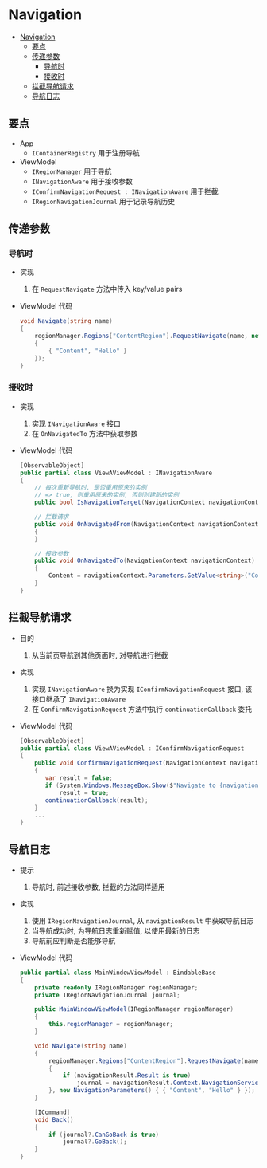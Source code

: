 # Navigation

- [Navigation](#navigation)
  - [要点](#要点)
  - [传递参数](#传递参数)
    - [导航时](#导航时)
    - [接收时](#接收时)
  - [拦截导航请求](#拦截导航请求)
  - [导航日志](#导航日志)

## 要点

- App
  - `IContainerRegistry` 用于注册导航
- ViewModel
  - `IRegionManager` 用于导航
  - `INavigationAware` 用于接收参数
  - `IConfirmNavigationRequest : INavigationAware` 用于拦截
  - `IRegionNavigationJournal` 用于记录导航历史

## 传递参数

### 导航时

- 实现

  1. 在 `RequestNavigate` 方法中传入 key/value pairs

- ViewModel 代码

  ```csharp
  void Navigate(string name)
  {
      regionManager.Regions["ContentRegion"].RequestNavigate(name, new NavigationParameters()
      {
          { "Content", "Hello" }
      });
  }
  ```

### 接收时

- 实现

  1. 实现 `INavigationAware` 接口
  2. 在 `OnNavigatedTo` 方法中获取参数

- ViewModel 代码

  ```csharp
  [ObservableObject]
  public partial class ViewAViewModel : INavigationAware
  {
      // 每次重新导航时, 是否重用原来的实例
      // => true, 则重用原来的实例, 否则创建新的实例
      public bool IsNavigationTarget(NavigationContext navigationContext) => true;

      // 拦截请求
      public void OnNavigatedFrom(NavigationContext navigationContext)
      {
      }

      // 接收参数
      public void OnNavigatedTo(NavigationContext navigationContext)
      {
          Content = navigationContext.Parameters.GetValue<string>("Content");
      }
  }
  ```

## 拦截导航请求

- 目的

  1. 从当前页导航到其他页面时, 对导航进行拦截

- 实现

  1. 实现 `INavigationAware` 换为实现 `IConfirmNavigationRequest` 接口, 该接口继承了 `INavigationAware`
  2. 在 `ConfirmNavigationRequest` 方法中执行 `continuationCallback` 委托

- ViewModel 代码

  ```csharp
  [ObservableObject]
  public partial class ViewAViewModel : IConfirmNavigationRequest
  {
      public void ConfirmNavigationRequest(NavigationContext navigationContext, Action<bool> continuationCallback)
      {
         var result = false;
         if (System.Windows.MessageBox.Show($"Navigate to {navigationContext.Uri}", "Confirm", System.Windows.MessageBoxButton.YesNo) is System.Windows.MessageBoxResult.Yes)
             result = true;
         continuationCallback(result);
      }
      ...
  }
  ```

## 导航日志

- 提示

  1. 导航时, 前述接收参数, 拦截的方法同样适用

- 实现

  1. 使用 `IRegionNavigationJournal`, 从 `navigationResult` 中获取导航日志
  2. 当导航成功时, 为导航日志重新赋值, 以使用最新的日志
  3. 导航前应判断是否能够导航

- ViewModel 代码

  ```csharp
  public partial class MainWindowViewModel : BindableBase
  {
      private readonly IRegionManager regionManager;
      private IRegionNavigationJournal journal;

      public MainWindowViewModel(IRegionManager regionManager)
      {
          this.regionManager = regionManager;
      }

      void Navigate(string name)
      {
          regionManager.Regions["ContentRegion"].RequestNavigate(name, navigationResult =>
          {
              if (navigationResult.Result is true)
                  journal = navigationResult.Context.NavigationService.Journal;
          }, new NavigationParameters() { { "Content", "Hello" } });
      }

      [ICommand]
      void Back()
      {
          if (journal?.CanGoBack is true)
              journal?.GoBack();
      }
  }
  ```
